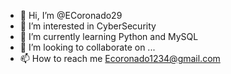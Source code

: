 - 👋 Hi, I’m @ECoronado29
- 👀 I’m interested in CyberSecurity
- 🌱 I’m currently learning Python and MySQL
- 💞️ I’m looking to collaborate on ...
- 📫 How to reach me Ecoronado1234@gmail.com

<!---
ECoronado29/ECoronado29 is a ✨ special ✨ repository because its `README.md` (this file) appears on your GitHub profile.
You can click the Preview link to take a look at your changes.
--->
